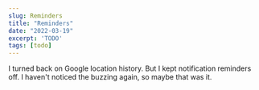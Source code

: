 ```yaml
---
slug: Reminders
title: "Reminders"
date: "2022-03-19"
excerpt: 'TODO'
tags: [todo]
---
```


I turned back on Google location history. But I kept notification reminders off. I haven't noticed the buzzing again, so maybe that was it.
